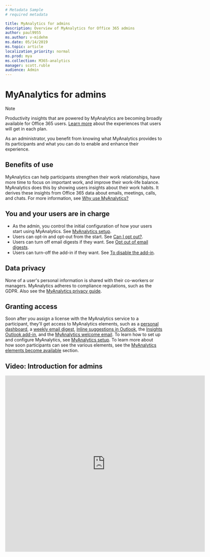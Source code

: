 ```yaml
---
# Metadata Sample
# required metadata

title: MyAnalytics for admins
description: Overview of MyAnalytics for Office 365 admins
author: paul9955
ms.author: v-midehm
ms.date: 05/14/2019
ms.topic: article
localization_priority: normal 
ms.prod: mya
ms.collection: M365-analytics
manager: scott.ruble
audience: Admin
---
```


# MyAnalytics for admins

> [!Note] 
> Productivity insights that are powered by MyAnalytics are becoming broadly available for Office 365 users. [Learn more](./plans-environments.md) about the experiences that users will get in each plan. 

As an administrator, you benefit from knowing what MyAnalytics provides to its participants and what you can do to enable and enhance their experience.

## Benefits of use

MyAnalytics can help participants strengthen their work relationships, have more time to focus on important work, and improve their work-life balance. MyAnalytics does this by showing users insights about their work habits. It derives these insights from Office 365 data about emails, meetings, calls, and chats. For more information, see [Why use MyAnalytics?](better-work-habits.md)

## You and your users are in charge

* As the admin, you control the initial configuration of how your users start using MyAnalytics. See [MyAnalytics setup](../setup/mya-setup-checklist.md).
* Users can opt-in and opt-out from the start. See [Can I opt out?](../use/dashboard-2.md#can-i-opt-out-of-myanalytics).
* Users can turn off email digests if they want. See [Opt out of email digests](../use/email-digest-2.md#opt-out-of-email-digests).
* Users can turn-off the add-in if they want. See [To disable the add-in](../setup/mya-disable-insights.md).

## Data privacy

None of a user's personal information is shared with their co-workers or managers. MyAnalytics adheres to compliance regulations, such as the GDPR. Also see the [MyAnalytics privacy guide](privacy-guide.md).

## Granting access

Soon after you assign a license with the MyAnalytics service to a participant, they'll get access to MyAnalytics elements, such as a [personal dashboard](../use/dashboard-2.md), a [weekly email digest](../use/email-digest-2.md), [Inline suggestions in Outlook](../use/mya-notifications.md), the [Insights Outlook add-in](../use/add-in.md), and the [MyAnalytics welcome email](../use/mya-welcome-email.md). To learn how to set up and configure MyAnalytics, see [MyAnalytics setup](../setup/mya-setup-checklist.md). To learn more about how soon participants can see the various elements, see the [MyAnalytics elements become available](../setup/mya-setup-checklist.md#myanalytics-elements-become-available) section.

## Video: Introduction for admins

<iframe width="640" height="564" src="https://player.vimeo.com/video/304879652" frameborder="0" allowFullScreen mozallowfullscreen webkitAllowFullScreen></iframe>
